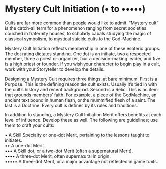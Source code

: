 # Mystery Cult Initiation (• to •••••)
Cults are far more common than people would like to admit. “Mystery cult” is the catch-all term for a phenomenon ranging from secret societies couched in fraternity houses, to scholarly cabals studying the magic of classical symbolism, to mystical suicide cults to the God-Machine. 

Mystery Cult Initiation reflects membership in one of these esoteric groups. The dot rating dictates standing. One dot is an initiate, two a respected member, three a priest or organizer, four a decision-making leader, and five is a high priest or founder. If you wish your character to begin play in a cult, work with your Storyteller to develop the details. 

Designing a Mystery Cult requires three things, at bare minimum. First is a Purpose. This is the defining reason the cult exists. Usually it’s tied in with the cult’s history and recent background. Second is a Relic. This is an item that grounds members’ faith. For example, a piece of the GodMachine, an ancient text bound in human flesh, or the mummified flesh of a saint. The last is a Doctrine. Every cult is defined by its rules and traditions. 

In addition to standing, a Mystery Cult Initiation Merit offers benefits at each level of influence. Develop these as well. The following are guidelines; use them to craft your cults:

• A Skill Specialty or one-dot Merit, pertaining to the lessons taught to initiates.\
•• A one-dot Merit. \
••• A Skill dot, or a two-dot Merit (often a supernatural Merit). \
•••• A three-dot Merit, often supernatural in origin. \
••••• A three-dot Merit, or a major advantage not reflected in game traits.
